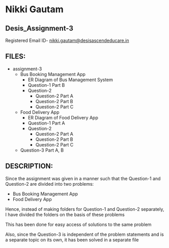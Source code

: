# Nikki Gautam
## Desis_Assignment-3

Registered Email ID- nikki.gautam@desisascendeducare.in

## FILES:

- assignment-3
  - Bus Booking Management App
    - ER Diagram of Bus Management System
    - Question-1 Part B
    - Question-2
      - Question-2 Part A
      - Question-2 Part B
      - Question-2 Part C
  - Food Delivery App
    - ER Diagram of Food Delivery App
    - Question-1 Part A
    - Question-2
      - Question-2 Part A
      - Question-2 Part B
      - Question-2 Part C
  - Question-3 Part A, B

## DESCRIPTION:

Since the assignment was given in a manner such that the Question-1 and Question-2 are divided into two problems:
- Bus Booking Management App
- Food Delivery App
  
Hence, instead of making folders for Question-1 and Question-2 separately, I have divided the folders on the basis of these problems

This has been done for easy access of solutions to the same problem

Also, since the Question-3 is independent of the problem statements and is a separate topic on its own, it has been solved in a separate file 
